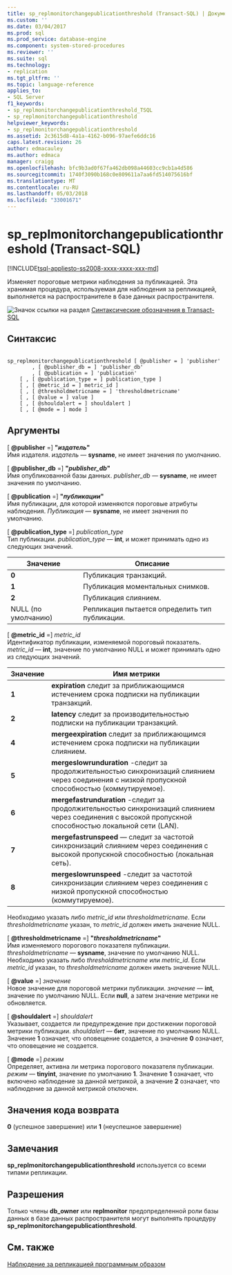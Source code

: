 ```yaml
---
title: sp_replmonitorchangepublicationthreshold (Transact-SQL) | Документы Microsoft
ms.custom: ''
ms.date: 03/04/2017
ms.prod: sql
ms.prod_service: database-engine
ms.component: system-stored-procedures
ms.reviewer: ''
ms.suite: sql
ms.technology:
- replication
ms.tgt_pltfrm: ''
ms.topic: language-reference
applies_to:
- SQL Server
f1_keywords:
- sp_replmonitorchangepublicationthreshold_TSQL
- sp_replmonitorchangepublicationthreshold
helpviewer_keywords:
- sp_replmonitorchangepublicationthreshold
ms.assetid: 2c3615d8-4a1a-4162-b096-97aefe6ddc16
caps.latest.revision: 26
author: edmacauley
ms.author: edmaca
manager: craigg
ms.openlocfilehash: bfc9b3ad0f67fa462db098a44603cc9cb1a4d586
ms.sourcegitcommit: 1740f3090b168c0e809611a7aa6fd514075616bf
ms.translationtype: MT
ms.contentlocale: ru-RU
ms.lasthandoff: 05/03/2018
ms.locfileid: "33001671"
---
```

# <a name="spreplmonitorchangepublicationthreshold-transact-sql"></a>sp_replmonitorchangepublicationthreshold (Transact-SQL)
[!INCLUDE[tsql-appliesto-ss2008-xxxx-xxxx-xxx-md](../../includes/tsql-appliesto-ss2008-xxxx-xxxx-xxx-md.md)]

  Изменяет пороговые метрики наблюдения за публикацией. Эта хранимая процедура, используемая для наблюдения за репликацией, выполняется на распространителе в базе данных распространителя.  
  
 ![Значок ссылки на раздел](../../database-engine/configure-windows/media/topic-link.gif "Значок ссылки на раздел") [Синтаксические обозначения в Transact-SQL](../../t-sql/language-elements/transact-sql-syntax-conventions-transact-sql.md)  
  
## <a name="syntax"></a>Синтаксис  
  
```  
  
sp_replmonitorchangepublicationthreshold [ @publisher = ] 'publisher'  
        , [ @publisher_db = ] 'publisher_db'  
        , [ @publication = ] 'publication'   
    [ , [ @publication_type = ] publication_type ]   
    [ , [ @metric_id = ] metric_id ]   
    [ , [ @thresholdmetricname = ] 'thresholdmetricname'   
    [ , [ @value = ] value ]   
    [ , [ @shouldalert = ] shouldalert ]   
    [ , [ @mode = ] mode ]  
```  
  
## <a name="arguments"></a>Аргументы  
 [ **@publisher** =] **"***издатель***"**  
 Имя издателя. *издатель* — **sysname**, не имеет значения по умолчанию.  
  
 [ **@publisher_db** =] **"***publisher_db***"**  
 Имя опубликованной базы данных. *publisher_db* — **sysname**, не имеет значения по умолчанию.  
  
 [ **@publication** =] **"***публикации***"**  
 Имя публикации, для которой изменяются пороговые атрибуты наблюдения. *Публикация* — **sysname**, не имеет значения по умолчанию.  
  
 [ **@publication_type** =] *publication_type*  
 Тип публикации. *publication_type* — **int**, и может принимать одно из следующих значений.  
  
|Значение|Описание|  
|-----------|-----------------|  
|**0**|Публикация транзакций.|  
|**1**|Публикация моментальных снимков.|  
|**2**|Публикация слиянием.|  
|NULL (по умолчанию)|Репликация пытается определить тип публикации.|  
  
 [ **@metric_id** =] *metric_id*  
 Идентификатор публикации, изменяемой пороговый показатель. *metric_id* — **int**, значение по умолчанию NULL и может принимать одно из следующих значений.  
  
|Значение|Имя метрики|  
|-----------|-----------------|  
|**1**|**expiration** следит за приближающимся истечением срока подписки на публикации транзакций.|  
|**2**|**latency** следит за производительностью подписки на публикации транзакций.|  
|**4**|**mergeexpiration** следит за приближающимся истечением срока подписки на публикации слиянием.|  
|**5**|**mergeslowrunduration** -следит за продолжительностью синхронизаций слиянием через соединения с низкой пропускной способностью (коммутируемое).|  
|**6**|**mergefastrunduration** -следит за продолжительностью синхронизаций слиянием через соединения с высокой пропускной способностью локальной сети (LAN).|  
|**7**|**mergefastrunspeed** — следит за частотой синхронизаций слиянием через соединения с высокой пропускной способностью (локальная сеть).|  
|**8**|**mergeslowrunspeed** -следит за частотой синхронизации слиянием через соединения с низкой пропускной способностью (коммутируемое).|  
  
 Необходимо указать либо *metric_id* или *thresholdmetricname*. Если *thresholdmetricname* указан, то *metric_id* должен иметь значение NULL.  
  
 [ **@thresholdmetricname** =] **"***thresholdmetricname***"**  
 Имя изменяемого порогового показателя публикации. *thresholdmetricname* — **sysname**, значение по умолчанию NULL. Необходимо указать либо *thresholdmetricname* или *metric_id*. Если *metric_id* указан, то *thresholdmetricname* должен иметь значение NULL.  
  
 [ **@value** =] *значение*  
 Новое значение для пороговой метрики публикации. *значение* — **int**, значение по умолчанию NULL. Если **null**, а затем значение метрики не обновляется.  
  
 [ **@shouldalert** =] *shouldalert*  
 Указывает, создается ли предупреждение при достижении пороговой метрики публикации. *shouldalert* — **бит**, значение по умолчанию NULL. Значение **1** означает, что оповещение создается, а значение **0** означает, что оповещение не создается.  
  
 [ **@mode** =] *режим*  
 Определяет, активна ли метрика порогового показателя публикации. *режим* — **tinyint**, значение по умолчанию **1**. Значение **1** означает, что включено наблюдение за данной метрикой, а значение **2** означает, что наблюдение за данной метрикой отключен.  
  
## <a name="return-code-values"></a>Значения кода возврата  
 **0** (успешное завершение) или **1** (неуспешное завершение)  
  
## <a name="remarks"></a>Замечания  
 **sp_replmonitorchangepublicationthreshold** используется со всеми типами репликации.  
  
## <a name="permissions"></a>Разрешения  
 Только члены **db_owner** или **replmonitor** предопределенной роли базы данных в базе данных распространителя могут выполнять процедуру **sp_replmonitorchangepublicationthreshold**.  
  
## <a name="see-also"></a>См. также  
 [Наблюдение за репликацией программным образом](../../relational-databases/replication/monitor/programmatically-monitor-replication.md)  
  
  

